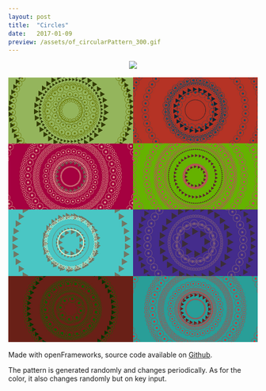 ```yaml
---
layout: post
title:  "Circles"
date:   2017-01-09
preview: /assets/of_circularPattern_300.gif
---
```


<p align="center">
  <img src="/assets/of_circularPattern_800.gif"/>
</p>
<p align="center">
    <img src="/assets/of_patchwork_reduced.jpg"/>
</p>

Made with openFrameworks, source code available on [Github](https://github.com/aklevy/randCircularPattern).

The pattern is generated randomly and changes periodically. As for the color, it also changes randomly but on key input.